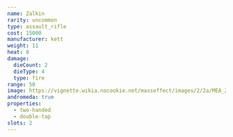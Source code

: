 ```yaml
---
name: Zalkin
rarity: uncommon
type: assault_rifle
cost: 15000
manufacturer: kett
weight: 11
heat: 8
damage:
  dieCount: 2
  dieType: 4
  type: fire
range: 50
image: https://vignette.wikia.nocookie.net/masseffect/images/2/2a/MEA_Zalkin_MP.png/revision/latest?cb=20180530233017
andromeda: true
properties:
  - two-handed
  - double-tap
slots: 2
---
```

